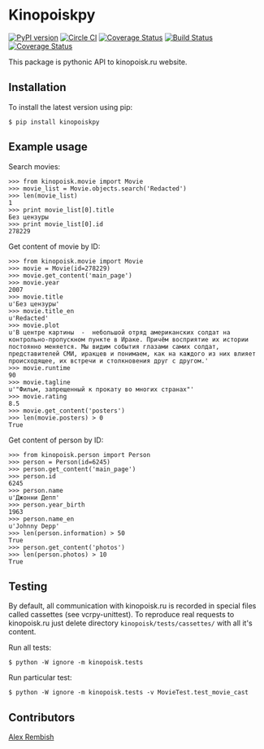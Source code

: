 # Kinopoiskpy

[![PyPI version](https://img.shields.io/pypi/v/kinopoiskpy.svg)](https://pypi.python.org/pypi/kinopoiskpy) 
[![Circle CI](https://circleci.com/gh/ramusus/kinopoiskpy/tree/master.svg?style=shield)](https://circleci.com/gh/ramusus/kinopoiskpy)
[![Coverage Status](https://coveralls.io/repos/ramusus/kinopoiskpy/badge.svg?branch=master)](https://coveralls.io/r/ramusus/kinopoiskpy)
[![Build Status](https://img.shields.io/travis/ramusus/kinopoiskpy.svg?branch=master)](https://travis-ci.org/ramusus/kinopoiskpy) [![Coverage Status](https://coveralls.io/repos/ramusus/kinopoiskpy/badge.svg?branch=master)](https://coveralls.io/r/ramusus/kinopoiskpy)

This package is pythonic API to kinopoisk.ru website.

## Installation

To install the latest version using pip:

    $ pip install kinopoiskpy

## Example usage

Search movies:

    >>> from kinopoisk.movie import Movie
    >>> movie_list = Movie.objects.search('Redacted')
    >>> len(movie_list)
    1
    >>> print movie_list[0].title
    Без цензуры
    >>> print movie_list[0].id
    278229

Get content of movie by ID:

    >>> from kinopoisk.movie import Movie
    >>> movie = Movie(id=278229)
    >>> movie.get_content('main_page')
    >>> movie.year
    2007
    >>> movie.title
    u'Без цензуры'
    >>> movie.title_en
    u'Redacted'
    >>> movie.plot
    u'В центре картины  -  небольшой отряд американских солдат на контрольно-пропускном пункте в Ираке. Причём восприятие их истории постоянно меняется. Мы видим события глазами самих солдат, представителей СМИ, иракцев и понимаем, как на каждого из них влияет происходящее, их встречи и столкновения друг с другом.'
    >>> movie.runtime
    90
    >>> movie.tagline
    u'"Фильм, запрещенный к прокату во многих странах"'
    >>> movie.rating
    8.5
    >>> movie.get_content('posters')
    >>> len(movie.posters) > 0
    True

Get content of person by ID:

    >>> from kinopoisk.person import Person
    >>> person = Person(id=6245)
    >>> person.get_content('main_page')
    >>> person.id
    6245
    >>> person.name
    u'Джонни Депп'
    >>> person.year_birth
    1963
    >>> person.name_en
    u'Johnny Depp'
    >>> len(person.information) > 50
    True
    >>> person.get_content('photos')
    >>> len(person.photos) > 10
    True

## Testing

By default, all communication with kinopoisk.ru is recorded in special files called cassettes (see vcrpy-unittest). To reproduce real requests to kinopoisk.ru just delete directory `kinopoisk/tests/cassettes/` with all it's content.

Run all tests:

    $ python -W ignore -m kinopoisk.tests

Run particular test:

    $ python -W ignore -m kinopoisk.tests -v MovieTest.test_movie_cast

## Contributors

[Alex Rembish](http://github.com/rembish)

